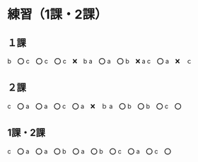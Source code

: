 # 練習（1課・2課）

## １課
b　⭕
c　⭕
c　⭕
c　❌　b
a　⭕
a　⭕
b　❌  a
c　⭕
a　❌　ｃ

## ２課
c　⭕
a　⭕
a　⭕
c　⭕
a　❌　ｂ
a　⭕
b　⭕
b　⭕
c　⭕

## 1課・2課
c　⭕
a　⭕
a　⭕
b　⭕
a　⭕
b　⭕
c　⭕
a　⭕
c　⭕